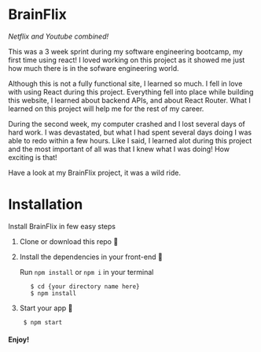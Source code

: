 # BrainFlix

_Netflix and Youtube combined!_

This was a 3 week sprint during my software engineering bootcamp, my first time using react! I loved working on this project as it showed me just how much there is in the sofware engineering world. 

Although this is not a fully functional site, I learned so much. I fell in love with using React during this project. Everything fell into place while building this website, I learned about backend APIs, and about React Router. What I learned on this project will help me for the rest of my career. 

During the second week, my computer crashed and I lost several days of hard work. I was devastated, but what I had spent several days doing I was able to redo within a few hours. Like I said, I learned alot during this project and the most important of all was that I knew what I was doing! How exciting is that!

Have a look at my BrainFlix project, it was a wild ride.

# Installation 
Install BrainFlix in few easy steps 

1. Clone or download this repo 💫

2. Install the dependencies in your front-end 💫

   Run `npm install` or `npm i` in your terminal
   ```
      $ cd {your directory name here}
      $ npm install
      ```
      
4. Start your app 🎉
     ```
      $ npm start
    ```
 #### Enjoy!
